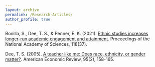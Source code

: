 ```yaml
---
layout: archive
permalink: /Research-Articles/
author_profile: true
---
```



Bonilla, S., Dee, T. S., & Penner, E. K. (2021). [Ethnic studies increases longer-run academic engagement and attainment](/files/Bonilla-Dee-Penner-PNAS-2021.pdf). Proceedings of the National Academy of Sciences, 118(37).

Dee, T. S. (2005). [A teacher like me: Does race, ethnicity, or gender matter?](/files/aeap&p05.pdf). American Economic Review, 95(2), 158-165.
